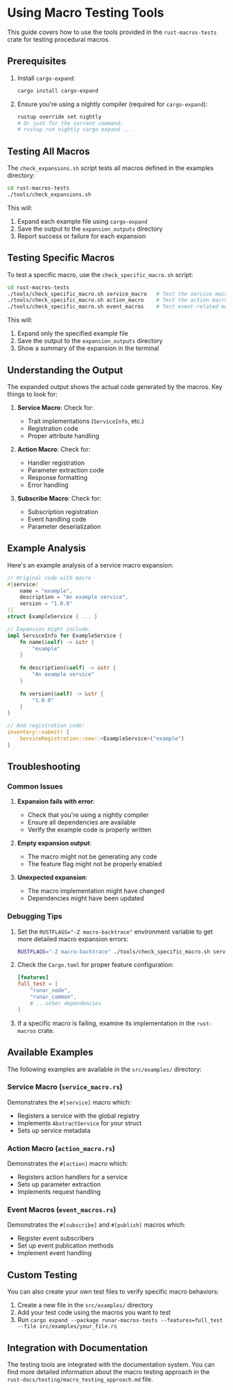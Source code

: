 # Using Macro Testing Tools

This guide covers how to use the tools provided in the `rust-macros-tests` crate for testing procedural macros.

## Prerequisites

1. Install `cargo-expand`:
   ```bash
   cargo install cargo-expand
   ```

2. Ensure you're using a nightly compiler (required for `cargo-expand`):
   ```bash
   rustup override set nightly
   # Or just for the current command:
   # rustup run nightly cargo expand ...
   ```

## Testing All Macros

The `check_expansions.sh` script tests all macros defined in the examples directory:

```bash
cd rust-macros-tests
./tools/check_expansions.sh
```

This will:
1. Expand each example file using `cargo-expand`
2. Save the output to the `expansion_outputs` directory
3. Report success or failure for each expansion

## Testing Specific Macros

To test a specific macro, use the `check_specific_macro.sh` script:

```bash
cd rust-macros-tests
./tools/check_specific_macro.sh service_macro   # Test the service macro
./tools/check_specific_macro.sh action_macro    # Test the action macro
./tools/check_specific_macro.sh event_macros    # Test event-related macros
```

This will:
1. Expand only the specified example file
2. Save the output to the `expansion_outputs` directory
3. Show a summary of the expansion in the terminal

## Understanding the Output

The expanded output shows the actual code generated by the macros. Key things to look for:

1. **Service Macro**: Check for:
   - Trait implementations (`ServiceInfo`, etc.)
   - Registration code
   - Proper attribute handling

2. **Action Macro**: Check for:
   - Handler registration
   - Parameter extraction code
   - Response formatting
   - Error handling

3. **Subscribe Macro**: Check for:
   - Subscription registration
   - Event handling code
   - Parameter deserialization

## Example Analysis

Here's an example analysis of a service macro expansion:

```rust
// Original code with macro
#[service(
    name = "example",
    description = "An example service",
    version = "1.0.0"
)]
struct ExampleService { ... }

// Expansion might include:
impl ServiceInfo for ExampleService {
    fn name(&self) -> &str {
        "example"
    }
    
    fn description(&self) -> &str {
        "An example service"
    }
    
    fn version(&self) -> &str {
        "1.0.0"
    }
}

// And registration code:
inventory::submit! {
    ServiceRegistration::new::<ExampleService>("example")
}
```

## Troubleshooting

### Common Issues

1. **Expansion fails with error**:
   - Check that you're using a nightly compiler
   - Ensure all dependencies are available
   - Verify the example code is properly written

2. **Empty expansion output**:
   - The macro might not be generating any code
   - The feature flag might not be properly enabled

3. **Unexpected expansion**:
   - The macro implementation might have changed
   - Dependencies might have been updated

### Debugging Tips

1. Set the `RUSTFLAGS="-Z macro-backtrace"` environment variable to get more detailed macro expansion errors:
   ```bash
   RUSTFLAGS="-Z macro-backtrace" ./tools/check_specific_macro.sh service_macro
   ```

2. Check the `Cargo.toml` for proper feature configuration:
   ```toml
   [features]
   full_test = [
       "runar_node",
       "runar_common",
       # ...other dependencies
   ]
   ```

3. If a specific macro is failing, examine its implementation in the `rust-macros` crate.

## Available Examples

The following examples are available in the `src/examples/` directory:

### Service Macro (`service_macro.rs`)

Demonstrates the `#[service]` macro which:
- Registers a service with the global registry
- Implements `AbstractService` for your struct
- Sets up service metadata

### Action Macro (`action_macro.rs`)

Demonstrates the `#[action]` macro which:
- Registers action handlers for a service
- Sets up parameter extraction
- Implements request handling

### Event Macros (`event_macros.rs`)

Demonstrates the `#[subscribe]` and `#[publish]` macros which:
- Register event subscribers
- Set up event publication methods
- Implement event handling

## Custom Testing

You can also create your own test files to verify specific macro behaviors:

1. Create a new file in the `src/examples/` directory
2. Add your test code using the macros you want to test
3. Run `cargo expand --package runar-macros-tests --features=full_test --file src/examples/your_file.rs`

## Integration with Documentation

The testing tools are integrated with the documentation system. You can find more detailed information about the macro testing approach in the `rust-docs/testing/macro_testing_approach.md` file. 